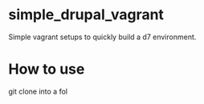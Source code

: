 simple_drupal_vagrant
=====================


Simple vagrant setups to quickly build a d7 environment. 


How to use
==
git clone into a fol
